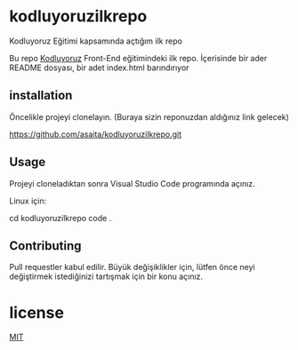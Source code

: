 # kodluyoruzilkrepo
Kodluyoruz Eğitimi kapsamında açtığım ilk repo

Bu repo [Kodluyoruz](https://www.kodluyoruz.org/) Front-End eğitimindeki ilk repo. İçerisinde bir ader README dosyası, bir adet index.html barındırıyor

## installation

Öncelikle projeyi clonelayın. (Buraya sizin reponuzdan aldığınız link gelecek)

https://github.com/asaita/kodluyoruzilkrepo.git

## Usage

Projeyi cloneladıktan sonra Visual Studio Code programında açınız.

Linux için:

cd kodluyoruzilkrepo
code .

## Contributing

Pull requestler kabul edilir. Büyük değişiklikler için, lütfen önce neyi değiştirmek istediğinizi tartışmak için bir konu açınız.

# license

[MIT](https://choosealicense.com/licenses/mit/)

